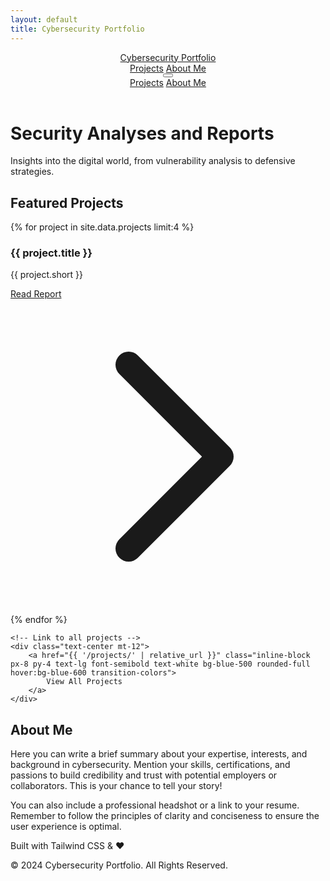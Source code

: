 ```yaml
---
layout: default
title: Cybersecurity Portfolio
---
```


<!-- Page content: header, hero, projects, about, footer -->

<header class="py-6 px-4 md:px-12 z-10 sticky top-0 bg-black bg-opacity-80 backdrop-blur-sm">
    <nav class="flex justify-between items-center">
        <a href="{{ '/' | relative_url }}" class="text-2xl md:text-3xl font-bold tracking-tight text-white hover:text-gray-300 transition-colors">
            <span class="text-gradient">Cybersecurity Portfolio</span>
        </a>
        <div class="hidden md:flex space-x-8 text-lg">
            <a href="{{ '/projects/' | relative_url }}" class="hover:text-blue-400 transition-colors">Projects</a>
            <a href="{{ '/' | relative_url }}#about" class="hover:text-blue-400 transition-colors">About Me</a>
        </div>
        <button id="mobile-menu-button" class="md:hidden p-2 rounded-md focus:outline-none focus:ring-2 focus:ring-blue-400">
            <svg class="w-6 h-6 text-white" fill="none" viewBox="0 0 24 24" stroke="currentColor">
                <path stroke-linecap="round" stroke-linejoin="round" stroke-width="2" d="M4 6h16M4 12h16m-7 6h7"></path>
            </svg>
        </button>
    </nav>
    <div id="mobile-menu" class="hidden md:hidden mt-4 text-center space-y-4">
        <a href="{{ '/projects/' | relative_url }}" class="block text-xl font-medium hover:text-blue-400 transition-colors">Projects</a>
        <a href="{{ '/' | relative_url }}#about" class="block text-xl font-medium hover:text-blue-400 transition-colors">About Me</a>
    </div>
</header>

<!-- Hero Section -->
<main class="hero-gradient px-4 md:px-12 py-20 md:py-32 text-center border-b border-gray-700">
    <h1 class="text-4xl md:text-6xl font-extrabold leading-tight text-white mb-4">
        <span class="text-gradient">Security</span> Analyses and Reports
    </h1>
    <p class="text-lg md:text-xl font-light text-gray-300 max-w-3xl mx-auto mb-12">
        Insights into the digital world, from vulnerability analysis to defensive strategies.
    </p>
</main>

<!-- Projects Section (preview cards) -->
<section id="projects" class="container mx-auto px-4 md:px-12 py-16">
    <h2 class="text-3xl font-bold mb-8 text-white">Featured Projects</h2>
    <div class="grid grid-cols-1 md:grid-cols-2 lg:grid-cols-2 gap-6">
        {% for project in site.data.projects limit:4 %}
        <div class="bento-card p-6 md:p-8 rounded-2xl border border-gray-700">
            <h3 class="text-2xl font-bold text-white mb-2">{{ project.title }}</h3>
            <p class="text-gray-400 mb-4">{{ project.short }}</p>
            <a href="{{ '/projects/' | append: project.slug | append: '/' | relative_url }}" class="text-blue-400 hover:text-blue-300 font-semibold inline-flex items-center">
                Read Report
                <svg class="ml-2 w-4 h-4" fill="none" viewBox="0 0 24 24" stroke="currentColor">
                    <path stroke-linecap="round" stroke-linejoin="round" stroke-width="2" d="M9 5l7 7-7 7"></path>
                </svg>
            </a>
        </div>
        {% endfor %}
    </div>

    <!-- Link to all projects -->
    <div class="text-center mt-12">
        <a href="{{ '/projects/' | relative_url }}" class="inline-block px-8 py-4 text-lg font-semibold text-white bg-blue-500 rounded-full hover:bg-blue-600 transition-colors">
            View All Projects
        </a>
    </div>
</section>

<!-- About Section -->
<section id="about" class="container mx-auto px-4 md:px-12 py-16">
    <h2 class="text-3xl font-bold text-center mb-8 text-white">About Me</h2>
    <div class="max-w-3xl mx-auto text-gray-300 leading-relaxed space-y-4">
        <p>Here you can write a brief summary about your expertise, interests, and background in cybersecurity. Mention your skills, certifications, and passions to build credibility and trust with potential employers or collaborators. This is your chance to tell your story!</p>
        <p>You can also include a professional headshot or a link to your resume. Remember to follow the principles of <span class="text-white">clarity and conciseness</span> to ensure the user experience is optimal.</p>
    </div>
</section>

<!-- Footer -->
<footer id="contact" class="py-8 text-center text-gray-500 text-sm">
    <p>Built with Tailwind CSS & ❤️</p>
    <p class="mt-2">© 2024 Cybersecurity Portfolio. All Rights Reserved.</p>
</footer>
